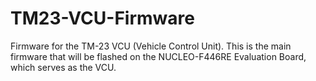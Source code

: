 # TM23-VCU-Firmware
Firmware for the TM-23 VCU (Vehicle Control Unit).  This is the main firmware that will be flashed on the NUCLEO-F446RE Evaluation Board, which serves as the VCU.
